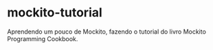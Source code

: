 # mockito-tutorial

<p>Aprendendo um pouco de Mockito, fazendo o tutorial do livro Mockito Programming Cookbook.</p>
